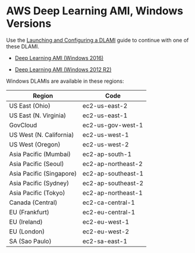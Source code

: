 # AWS Deep Learning AMI, Windows Versions<a name="win"></a>

Use the [Launching and Configuring a DLAMI](launch-config.md) guide to continue with one of these DLAMI\.

+ [Deep Learning AMI \(Windows 2016\)](https://aws.amazon.com/marketplace/pp/B077Y5DJ8H)

+ [Deep Learning AMI \(Windows 2012 R2\)](https://aws.amazon.com/marketplace/pp/B0785ML9TV)

Windows DLAMIs are available in these regions:


| Region | Code | 
| --- | --- | 
| US East \(Ohio\) | ec2\-us\-east\-2 | 
| US East \(N\. Virginia\) | ec2\-us\-east\-1 | 
| GovCloud | ec2\-us\-gov\-west\-1 | 
| US West \(N\. California\) | ec2\-us\-west\-1 | 
| US West \(Oregon\) | ec2\-us\-west\-2 | 
| Asia Pacific \(Mumbai\) | ec2\-ap\-south\-1 | 
| Asia Pacific \(Seoul\) | ec2\-ap\-northeast\-2 | 
| Asia Pacific \(Singapore\) | ec2\-ap\-southeast\-1 | 
| Asia Pacific \(Sydney\) | ec2\-ap\-southeast\-2 | 
| Asia Pacific \(Tokyo\) | ec2\-ap\-northeast\-1 | 
| Canada \(Central\) | ec2\-ca\-central\-1 | 
| EU \(Frankfurt\) | ec2\-eu\-central\-1 | 
| EU \(Ireland\) | ec2\-eu\-west\-1 | 
| EU \(London\) | ec2\-eu\-west\-2 | 
| SA \(Sao Paulo\) | ec2\-sa\-east\-1 | 